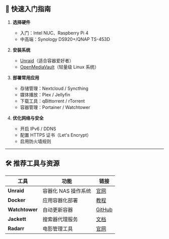 
## 🚀 快速入门指南

1. **选择硬件**  
   - 入门：Intel NUC、Raspberry Pi 4  
   - 中高端：Synology DS920+/QNAP TS-453D  

2. **安装系统**  
   - [Unraid](https://unraid.net/)（适合容器爱好者）  
   - [OpenMediaVault](https://www.openmediavault.org/)（轻量级 Linux 系统）  

3. **部署常用应用**
   - 存储管理：Nextcloud / Syncthing  
   - 媒体播放：Plex / Jellyfin  
   - 下载工具：qBittorrent / rTorrent  
   - 容器管理：Portainer / Watchtower  

4. **优化网络与安全**  
   - 开启 IPv6 / DDNS  
   - 配置 HTTPS 证书（Let's Encrypt）  
   - 启用防火墙规则  

---

## 🛠️ 推荐工具与资源

| 工具 | 功能 | 链接 |
|------|------|------|
| **Unraid** | 容器化 NAS 操作系统 | [官网](https://unraid.net/) |
| **Docker** | 应用容器化部署 | [教程](https://docs.docker.com/) |
| **Watchtower** | 自动更新容器 | [GitHub](https://github.com/containrrr/watchtower) |
| **Jackett** | 搜索器代理服务 | [文档](https://github.com/Jackett/Jackett) |
| **Radarr** | 电影管理工具 | [官网](https://radarr.video/) |

